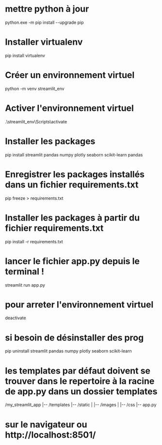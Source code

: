 # mettre python à jour
python.exe -m pip install --upgrade pip

# Installer virtualenv
pip install virtualenv

# Créer un environnement virtuel
python -m venv streamlit_env


# Activer l'environnement virtuel
.\streamlit_env\Scripts\activate


# Installer les packages
pip install streamlit pandas numpy plotly seaborn scikit-learn pandas

# Enregistrer les packages installés dans un fichier requirements.txt
pip freeze > requirements.txt

# Installer les packages à partir du fichier requirements.txt
pip install -r requirements.txt


# lancer le fichier app.py depuis le terminal !
streamlit run app.py
# pour arreter l'environnement virtuel
deactivate

# si besoin de désinstaller des prog
pip uninstall streamlit pandas numpy plotly seaborn scikit-learn

#  les templates par défaut doivent se trouver dans le repertoire à la racine de app.py dans un dossier templates
/my_streamlit_app
|-- /templates
|-- /static
|   |-- /images
|   |-- /css
|-- app.py

# sur le navigateur ou http://localhost:8501/

